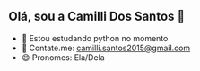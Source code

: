 ## Olá, sou a Camilli Dos Santos 👋

- 🌱 Estou estudando python no momento
- 💬 Contate.me: camilli.santos2015@gmail.com
- 😄 Pronomes: Ela/Dela
